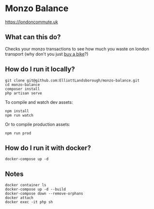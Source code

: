 # Monzo Balance

https://londoncommute.uk

## What can this do?

Checks your monzo transactions to see how much you waste on london transport (why don't you just [buy a bike](https://amzn.to/2RK1qCz)?)

## How do I run it locally?
```
git clone git@github.com:ElliottLandsborough/monzo-balance.git
cd monzo-balance
composer install
php artisan serve
```
To compile and watch dev assets:
```
npm install
npm run watch

```
Or to compile production assets:
```
npm run prod
```

## How do I run it with docker?
```
docker-compose up -d
```

## Notes
```
docker container ls
docker-compose up -d --build
docker-compose down --remove-orphans
docker attach 
docker exec -it php sh
